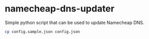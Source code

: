 # namecheap-dns-updater
Simple python script that can be used to update Namecheap DNS.

```bash
cp config.sample.json config.json
```
